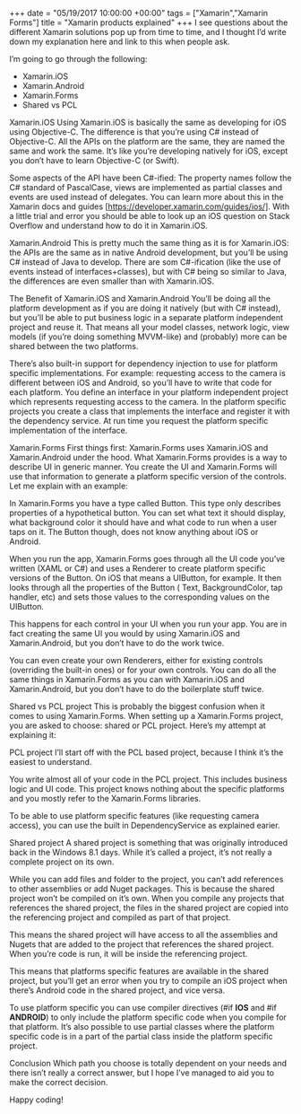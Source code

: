 +++
date = "05/19/2017 10:00:00 +00:00"
tags = ["Xamarin","Xamarin Forms"]
title = "Xamarin products explained"
+++
I see questions about the different Xamarin solutions pop up from time to time,
and I thought I’d write down my explanation here and link to this when people
ask.

I’m going to go through the following:

 * Xamarin.iOS
 * Xamarin.Android
 * Xamarin.Forms
 * Shared vs PCL

Xamarin.iOS
Using Xamarin.iOS is basically the same as developing for iOS using Objective-C.
The difference is that you’re using C# instead of Objective-C. All the APIs on
the platform are the same, they are named the same and work the same. It’s like
you’re developing natively for iOS, except you don’t have to learn Objective-C
(or Swift).

Some aspects of the API have been C#-ified: The property names follow the C#
standard of PascalCase, views are implemented as partial  classes and events are
used instead of delegates. You can learn more about this in the Xamarin docs
and
guides [https://developer.xamarin.com/guides/ios/]. With a little trial and
error you should be able to look up an iOS question on Stack Overflow and
understand how to do it in Xamarin.iOS.

Xamarin.Android
This is pretty much the same thing as it is for Xamarin.iOS: the APIs are the
same as in native Android development, but you’ll be using C# instead of Java to
develop. There are som C#-ification (like the use of events instead of
interfaces+classes), but with C# being so similar to Java, the differences are
even smaller than with Xamarin.iOS.

The Benefit of Xamarin.iOS and Xamarin.Android
You’ll be doing all the platform development as if you are doing it natively
(but with C# instead), but you’ll be able to put business logic in a separate
platform independent project and reuse it. That means all your model classes,
network logic, view models (if you’re doing something MVVM-like) and (probably)
more can be shared between the two platforms.

There’s also built-in support for dependency injection to use for platform
specific implementations. For example: requesting access to the camera is
different between iOS and Android, so you’ll have to write that code for each
platform. You define an interface  in your platform independent project which
represents requesting access to the camera. In the platform specific projects
you create a class that implements the interface and register it with the
dependency service. At run time you request the platform specific implementation
of the interface.

Xamarin.Forms
First things first: Xamarin.Forms uses Xamarin.iOS and Xamarin.Android under the
hood. What Xamarin.Forms provides is a way to describe UI in generic manner. You
create the UI and Xamarin.Forms will use that information to generate a platform
specific version of the controls. Let me explain with an example:

In Xamarin.Forms you have a type called Button. This type only describes
properties of a hypothetical button. You can set what text it should display,
what background color it should have and what code to run when a user taps on
it. The Button  though, does not know anything about iOS or Android.

When you run the app, Xamarin.Forms goes through all the UI code you’ve written
(XAML or C#) and uses a Renderer  to create platform specific versions of the 
Button. On iOS that means a UIButton, for example. It then looks through all the
properties of the Button  ( Text, BackgroundColor, tap handler, etc) and sets
those values to the corresponding values on the UIButton.

This happens for each control in your UI when you run your app. You are in fact
creating the same UI you would by using Xamarin.iOS and Xamarin.Android, but you
don’t have to do the work twice.

You can even create your own Renderers, either for existing controls (overriding
the built-in ones) or for your own controls. You can do all the same things in
Xamarin.Forms as you can with Xamarin.iOS and Xamarin.Android, but you don’t
have to do the boilerplate stuff twice.

Shared vs PCL project
This is probably the biggest confusion when it comes to using Xamarin.Forms.
When setting up a Xamarin.Forms project, you are asked to choose: shared or PCL
project. Here’s my attempt at explaining it:

PCL project
I’ll start off with the PCL based project, because I think it’s the easiest to
understand.

You write almost all of your code in the PCL project. This includes business
logic and UI code. This project knows nothing about the specific platforms and
you mostly refer to the Xamarin.Forms libraries.

To be able to use platform specific features (like requesting camera access),
you can use the built in DependencyService  as explained earier.

Shared project
A shared project is something that was originally introduced back in the Windows
8.1 days. While it’s called a project, it’s not really a complete project on its
own.

While you can add files and folder to the project, you can’t add references to
other assemblies or add Nuget packages. This is because the shared project won’t
be compiled on it’s own. When you compile any projects that references the
shared project, the files in the shared project are copied into the referencing
project and compiled as part of that project.

This means the shared project will have access to all the assemblies and Nugets
that are added to the project that references the shared project. When you’re
code is run, it will be inside the referencing project.

This means that platforms specific features are available in the shared project,
but you’ll get an error when you try to compile an iOS project when there’s
Android code in the shared project, and vice versa.

To use platform specific you can use compiler directives (#if __IOS__  and #if
__ANDROID__) to only include the platform specific code when you compile for
that platform. It’s also possible to use partial classes where the platform
specific code is in a part of the partial class inside the platform specific
project.

Conclusion
Which path you choose is totally dependent on your needs and there isn’t really
a correct answer, but I hope I’ve managed to aid you to make the correct
decision.

Happy coding!
